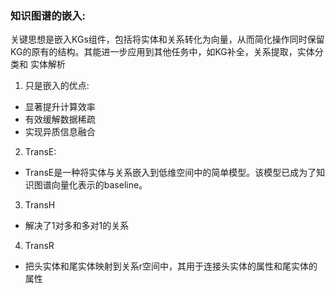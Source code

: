 ### 知识图谱的嵌入:
关键思想是嵌入KGs组件，包括将实体和关系转化为向量，从而简化操作同时保留KG的原有的结构。其能进一步应用到其他任务中，如KG补全，关系提取，实体分类和
实体解析
1. 只是嵌入的优点:
  - 显著提升计算效率
  - 有效缓解数据稀疏
  - 实现异质信息融合
2. TransE:
- TransE是一种将实体与关系嵌入到低维空间中的简单模型。该模型已成为了知识图谱向量化表示的baseline。

3. TransH
- 解决了1对多和多对1的关系
4. TransR
- 把头实体和尾实体映射到关系r空间中，其用于连接头实体的属性和尾实体的属性
